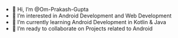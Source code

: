 - 👋 Hi, I’m @Om-Prakash-Gupta
- 👀 I’m interested in Android Development and Web Development
- 🌱 I’m currently learning Android Development in Kotlin & Java
- 💞️ I’m ready to collaborate on Projects related to Android

<!---
Om-Prakash-Gupta/Om-Prakash-Gupta is a ✨ special ✨ repository because its `README.md` (this file) appears on your GitHub profile.
You can click the Preview link to take a look at your changes.
--->
